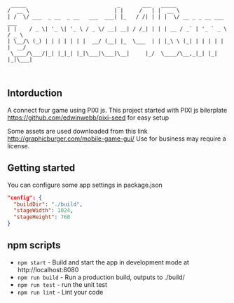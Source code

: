 ```
 _____                             _       ___   _____                       
/  __ \                           | |     /   | |  __ \                      
| /  \/ ___  _ __  _ __   ___  ___| |_   / /| | | |  \/ __ _ _ __ ___   ___  
| |    / _ \| '_ \| '_ \ / _ \/ __| __| / /_| | | | __ / _` | '_ ` _ \ / _ \ 
| \__/\ (_) | | | | | | |  __/ (__| |_  \___  | | |_\ \ (_| | | | | | |  __/ 
 \____/\___/|_| |_|_| |_|\___|\___|\__|     |_/  \____/\__,_|_| |_| |_|\___| 
                                                                             
                                                                                      
```
## Intorduction

A connect four game using PIXI js.
This project started with PIXI js bilerplate https://github.com/edwinwebb/pixi-seed for easy setup

Some assets are used downloaded from this link http://graphicburger.com/mobile-game-gui/
Use for business may require a license.

## Getting started

You can configure some app settings in package.json

```json
"config": {
  "buildDir": "./build",
  "stageWidth": 1024,
  "stageHeight": 768
}
```
## npm scripts

* `npm start` - Build and start the app in development mode at http://localhost:8080
* `npm run build` - Run a production build, outputs to ./build/
* `npm run test` - run the unit test
* `npm run lint` - Lint your code

